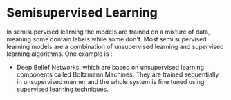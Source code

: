 # Semisupervised Learning

In semisupervised learning the models are trained on a mixture of data, meaning some contain labels while some don't. Most semi supervised learning models are a combination of unsupervised learning and supervised learning algorithms.
One example is :

- Deep Belief Networks, which are based on unsupervised learning components called Boltzmann Machines. They are trained sequentially in unsupervised manner and the whole system is fine tuned using supervised learning techniques.
